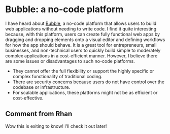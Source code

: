# Bubble: a no-code platform
I have heard about [Bubble](https://bubble.io/), a no-code platform that allows users to build web applications without needing to write code. I find it quite interesting because, with this platform, users can create fully functional web apps by dragging and dropping elements onto a visual editor and defining workflows for how the app should behave. It is a great tool for entrepreneurs, small businesses, and non-technical users to quickly build simple to moderately complex applications in a cost-efficient manner. 
However, I believe there are some issues or disadvantages to such no-code platforms. 
- They cannot offer the full flexibility or support the highly specific or complex functionality of traditional coding. 
- There are security concerns because users do not have control over the codebase or infrastructure. 
- For scalable applications, these platforms might not be as efficient or cost-effective.



## Comment from Rhan
Wow this is exiting to know! I'll check it out later!